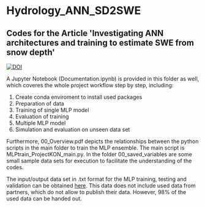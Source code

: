 # Hydrology_ANN_SD2SWE
## Codes for the Article 'Investigating ANN architectures and training to estimate SWE from snow depth'
[![DOI](https://zenodo.org/badge/DOI/10.5281/zenodo.4276414.svg)](https://doi.org/10.5281/zenodo.4276414)

A Jupyter Notebook (Documentation.ipynb) is provided in this folder as well, which coveres the whole project workflow step by step, including:
1. Create conda enviroment to install used packages
1. Preparation of data
1. Training of single MLP model
1. Evaluation of training
1. Multiple MLP model
1. Simulation and evaluation on unseen data set

Furthermore, 00_Overview.pdf depicts the relationships between the python scripts in the main folder to train the MLP ensemble. The main script is MLPtrain_ProjectKON_main.py. In the folder 00_saved_variables are some small sample data sets for execution to facilitate the understanding of the codes.

The input/output data set in .txt format for the MLP training, testing and validation can be obtained [here](https://can01.safelinks.protection.outlook.com/?url=https%3A%2F%2Fdataverse.harvard.edu%2Fdataset.xhtml%3FpersistentId%3Ddoi%3A10.7910%2FDVN%2FT46ANR&amp;data=04%7C01%7Cmarie-amelie.boucher%40usherbrooke.ca%7C15c6928147524d7954c608d87c1df1af%7C3a5a8744593545f99423b32c3a5de082%7C0%7C0%7C637395815355934392%7CUnknown%7CTWFpbGZsb3d8eyJWIjoiMC4wLjAwMDAiLCJQIjoiV2luMzIiLCJBTiI6Ik1haWwiLCJXVCI6Mn0%3D%7C1000&amp;sdata=QqAFel6%2B6KxaVr6fM53mLH0qXg06BhubaoXsfc%2FJIyI%3D&amp;reserved=0). This data does not include used data from partners, which do not allow to publish their data. However, 98% of the used data can be handed out. 
